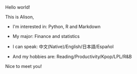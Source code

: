 Hello world!

This is Alison, 

- I'm interested in: Python, R and Markdown

- My major: Finance and statistics

- I can speak: 中文(Native)/English/日本語/Español

- And my hobbies are: Reading/Productivity/Kpop/LPL/R&B


Nice to meet you!
